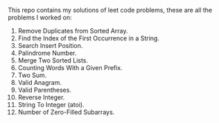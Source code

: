 This repo contains my solutions of leet code problems, these are all the problems I worked on:  
001. Remove Duplicates from Sorted Array.  
002. Find the Index of the First Occurrence in a String.  
003. Search Insert Position.  
004. Palindrome Number.  
005. Merge Two Sorted Lists.  
006. Counting Words With a Given Prefix.  
007. Two Sum.  
008. Valid Anagram.  
009. Valid Parentheses.  
010. Reverse Integer.  
011. String To Integer (atoi).  
012. Number of Zero-Filled Subarrays.  
